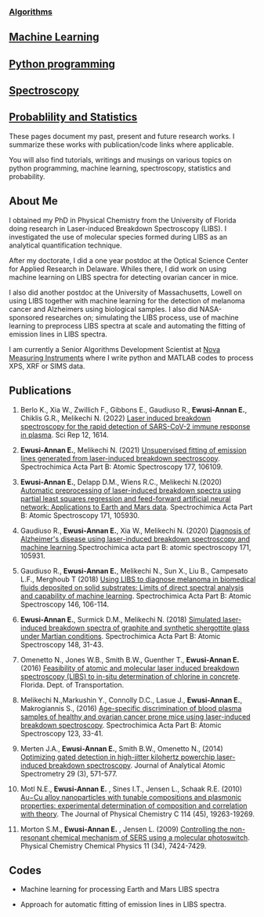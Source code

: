 
### [Algorithms](Algorithms.md)
## [Machine Learning](machineLearning.md)
## [Python programming](python.md)
## [Spectroscopy](spectroscopy.md)
## [Probablility and Statistics](probstats.md)

These pages document my past, present and future research works. I summarize these works with publication/code links where applicable.

You will also find tutorials, writings and musings on various topics on python programming, machine learning, spectroscopy, statistics and probability.

## About Me
I obtained my PhD in Physical Chemistry from the University of Florida doing research in Laser-induced Breakdown Spectroscopy (LIBS). I investigated the use of molecular species formed during LIBS as an analytical quantification technique.

After my doctorate, I did a one year postdoc at the Optical Science Center for Applied Research in Delaware. Whiles there,  I did work on using machine learning on LIBS spectra for detecting ovarian cancer in mice.

I also did another postdoc at the University of Massachusetts, Lowell on using LIBS together with machine learning for the detection of melanoma cancer and Alzheimers using biological samples. I also did NASA-sponsored researches on; simulating the LIBS process, use of machine learning to preprocess LIBS spectra at scale and automating the fitting of emission lines in LIBS spectra.

I am currently a Senior Algorithms Development Scientist at [Nova Measuring Instruments](https://www.novami.com/) where I write python and MATLAB codes to process XPS, XRF or SIMS data.

## Publications
1. Berlo K., Xia W., Zwillich F., Gibbons E., Gaudiuso R., **Ewusi-Annan E.**, Chiklis G.R., Melikechi N. (2022) [Laser induced breakdown spectroscopy for the rapid detection of SARS-CoV-2 immune response in plasma](https://www.nature.com/articles/s41598-022-05509-z). Sci Rep 12, 1614.

2. **Ewusi-Annan E.**, Melikechi N. (2021) [Unsupervised fitting of emission lines generated from laser-induced breakdown spectroscopy](https://www.sciencedirect.com/science/article/pii/S0584854721000549). Spectrochimica Acta Part B: Atomic Spectroscopy 177, 106109.

3. **Ewusi-Annan E.**, Delapp D.M., Wiens R.C., Melikechi N.(2020) [Automatic preprocessing of laser-induced breakdown spectra using partial least squares regression and feed-forward artificial neural network: Applications to Earth and Mars data](https://www.sciencedirect.com/science/article/pii/S058485472030313X). Spectrochimica Acta Part B: Atomic Spectroscopy 171, 105930.

4. Gaudiuso R., **Ewusi-Annan E.**, Xia W., Melikechi N. (2020) [Diagnosis of Alzheimer's disease using laser-induced breakdown spectroscopy and machine learning](https://www.sciencedirect.com/science/article/pii/S0584854720302329).Spectrochimica acta part B: atomic spectroscopy 171, 105931.

5. Gaudiuso R., **Ewusi-Annan E.**, Melikechi N., Sun X., Liu B., Campesato L.F., Merghoub T (2018) [Using LIBS to diagnose melanoma in biomedical fluids deposited on solid substrates: Limits of direct spectral analysis and capability of machine learning](https://www.sciencedirect.com/science/article/pii/S0584854718301290). Spectrochimica Acta Part B: Atomic Spectroscopy 146, 106-114.

6. **Ewusi-Annan E.**, Surmick D.M., Melikechi N. (2018) [Simulated laser-induced breakdown spectra of graphite and synthetic shergottite glass under Martian conditions](https://www.sciencedirect.com/science/article/pii/S0584854717305736). Spectrochimica Acta Part B: Atomic Spectroscopy 148, 31-43.

7. Omenetto N., Jones W.B., Smith B.W., Guenther T., **Ewusi-Annan E.** (2016) [Feasibility of atomic and molecular laser induced breakdown spectroscopy (LIBS) to in-situ determination of chlorine in concrete](https://rosap.ntl.bts.gov/view/dot/31477). Florida. Dept. of Transportation.

8. Melikechi N.,Markushin Y., Connolly D.C., Lasue J., **Ewusi-Annan E.**, Makrogiannis S., (2016) [Age-specific discrimination of blood plasma samples of healthy and ovarian cancer prone mice using laser-induced breakdown spectroscopy](https://www.sciencedirect.com/science/article/pii/S0584854716301070). Spectrochimica Acta Part B: Atomic Spectroscopy 123, 33-41.

9. Merten J.A., **Ewusi-Annan E.**, Smith B.W., Omenetto N., (2014) [Optimizing gated detection in high-jitter kilohertz powerchip laser-induced breakdown spectroscopy](https://pubs.rsc.org/en/content/articlelanding/2014/ja/c3ja50348h/). Journal of Analytical Atomic Spectrometry 29 (3), 571-577.

10. Motl N.E., **Ewusi-Annan E.** , Sines I.T., Jensen L., Schaak R.E. (2010) [Au−Cu alloy nanoparticles with tunable compositions and plasmonic properties: experimental determination of composition and correlation with theory](https://pubs.acs.org/doi/abs/10.1021/jp107637j/). The Journal of Physical Chemistry C 114 (45), 19263-19269.

11. Morton S.M., **Ewusi-Annan E.** , Jensen L. (2009) [Controlling the non-resonant chemical mechanism of SERS using a molecular photoswitch](https://pubs.rsc.org/en/content/articlelanding/2009/cp/b904745j/). Physical Chemistry Chemical Physics 11 (34), 7424-7429.

## Codes
- Machine learning for processing Earth and Mars LIBS spectra

- Approach for automatic fitting of emission lines in LIBS spectra.





